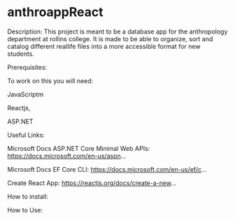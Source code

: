 # anthroappReact

Description:
This project is meant to be a database app for the anthropology department at rollins college. 
It is made to be able to organize, sort and catalog different reallife files into a more 
accessible format for new students. 

Prerequisites:

To work on this you will need:

JavaScriptm 

Reactjs,

ASP.NET

Useful Links:

Microsoft Docs ASP.NET Core Minimal Web APIs:
https://docs.microsoft.com/en-us/aspn...

Microsoft Docs EF Core CLI:
https://docs.microsoft.com/en-us/ef/c...

Create React App:
https://reactjs.org/docs/create-a-new...


How to install:

How to Use:

